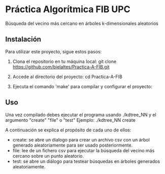 # Práctica Algorítmica FIB UPC
Búsqueda del vecino más cercano en árboles k-dimensionales aleatorios

## Instalación

Para utilizar este proyecto, sigue estos pasos:

1. Clona el repositorio en tu máquina local:
git clone https://github.com/bielaltes/Practica-A-FIB.git

2. Accede al directorio del proyecto:
cd Practica-A-FIB

3. Ejecuta el comando 'make' para compilar y configurar el proyecto:

## Uso

Una vez compilado debes ejecutar el programa usando ./kdtree_NN y el argumento "create" "file" o "test"
Ejemplo:
  ./kdtree_NN create

A continuación se explica el propósito de cada uno de ellos:

- create: se abre un dialogo para crear un archivo csv con un árbol generado aleatoriamente para ser usado posteriormente.
- file: lee de un fichero csv para ejecutar la búsqueda del vecino más cercano sobre un punto aleatorio.
- test: se abre un diálogo para testear búsquedas en árboles generados aleatoriamente.

